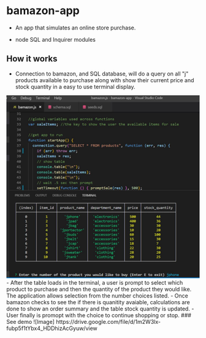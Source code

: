 # bamazon-app
- An app that simulates an online store purchase.
+ node SQL and Inquirer modules
## How it works
- Connection to bamazon, and SQL database, will do a query on all "j" products available to purchase along with show their current price and stock quantity in a easy to use terminal display.
<img src = "screenshots/sqltable.JPG"> 
- After the table loads in the terminal, a user is prompt to select which product to purchase and then the quantity of the product they would like. The application allows selection from the number choices listed.
- Once bamazon checks to see the if there is quanitity avaiable, calculations are done to show  an order summary and the table stock quantity is updated.
- User finally is promopt with the choice to continue shopping or stop. 
### See demo
![Image] https://drive.google.com/file/d/1m2W3lx-fubp5f1tYbx4_HDDhizAcGyuw/view
